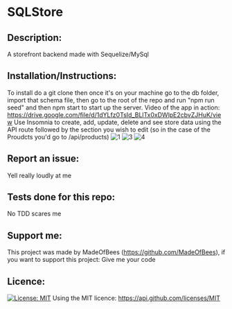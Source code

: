 # SQLStore 

    
## Description: 
 A storefront backend made with Sequelize/MySql 


    
## Installation/Instructions: 
 To install do a git clone then once it's on your machine go to the db folder, import that schema file, then go to the root of the repo and run "npm run seed" and then npm start to start up the server. Video of the app in action: 
 https://drive.google.com/file/d/1dYLfz0TsId_BLlTx0xDWlpE2cbvZJHuK/view
 Use Insomnia to create, add, update, delete and see store data using the  API route followed by the section you wish to edit (so in the case of the Proudcts you'd go to /api/products) ![1](https://user-images.githubusercontent.com/9198297/201371220-9241221d-9451-48f9-82d9-29259def80a9.jpg)
![3](https://user-images.githubusercontent.com/9198297/201371223-31e05354-a809-4536-b995-03913cd7f9eb.jpg)
![4](https://user-images.githubusercontent.com/9198297/201371225-a8b36224-6e2c-43a3-b66f-da3140a7a096.jpg)


    
## Report an issue: 
 Yell really loudly at me 

    
## Tests done for this repo:
 No TDD scares me 

    
## Support me: 
 This project was made by MadeOfBees (https://github.com/MadeOfBees), if you want to support this project: Give me your code

    
## Licence: 
 [![License: MIT](https://img.shields.io/badge/License-MIT-yellow.svg)](https://opensource.org/licenses/MIT)
 Using the MIT licence: https://api.github.com/licenses/MIT 
